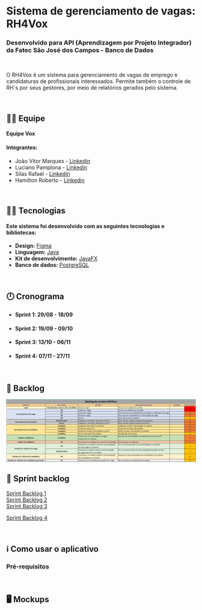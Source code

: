 # Sistema de gerenciamento de vagas: RH4Vox

### Desenvolvido para API (Aprendizagem por Projeto Integrador) da Fatec São José dos Campos - Banco de Dados

<br>

<p align="left">O RH4Vox é um sistema para gerenciamento de vagas de emprego e candidaturas de profissionais interessados. Permite também o controle de RH´s por seus gestores, por meio de relatórios gerados pelo sistema.</p>

<br>

## 🙅‍♂️ Equipe

#### **Equipe Vox**

#### **Integrantes:** 
- João Vitor Marques - [Linkedin](https://www.linkedin.com/in/joao-vitor-da-silva-marques-944b461bb/)
- Luciano Pamplona - [Linkedin]()
- Silas Rafael - [Linkedin]()
- Hamilton Roberto - [Linkedin]()

<br>

## 👨‍💻 Tecnologias

#### Este sistema foi desenvolvido com as seguintes tecnologias e bibliotecas:

- **Design:** [Figma](https://www.figma.com/)
- **Linguagem:** [Java](https://www.java.com/pt-BR/)
- **Kit de desenvolvimento:** [JavaFX](https://openjfx.io/)
- **Banco de dados:** [PostgreSQL](https://www.postgresql.org/)

<br>

## 🕛 Cronograma

- #### **Sprint 1:** 29/08 - 18/09
- #### **Sprint 2:** 19/09 - 09/10
- #### **Sprint 3:** 13/10 - 06/11
- #### **Sprint 4:** 07/11 - 27/11

<br>

## 📃 Backlog

<img src="images/backlogs/backlog.jpeg" />

<br>

## 📄 Sprint backlog

<a href="https://github.com/equipe-vox/rh4vox/tree/main/images/backlogs/sprint-backlog1.jpeg">Sprint Backlog 1</a>
<br>
<a href="https://github.com/equipe-vox/rh4vox/tree/main/images/backlogs/sprint-backlog2.jpeg">Sprint Backlog 2</a>
<br>
<a href="https://github.com/equipe-vox/rh4vox/tree/main/images/backlogs/sprint-backlog3.jpeg">Sprint Backlog 3</a>

<a href="https://github.com/equipe-vox/rh4vox/tree/main/images/backlogs/sprint-backlog4.jpeg">Sprint Backlog 4</a>

<br>

## ℹ️ Como usar o aplicativo

### Pré-requisitos

<!-- Para clonar e rodar a aplicação, é necessário ter instalado em sua máquina as ferramentas:
[Git](https://git-scm.com), [Node.js](https://nodejs.org/en/) e [Yarn](https://yarnpkg.com/) (opcional).
Além disso, é legal ter um bom editor de código, como o [VSCode](https://code.visualstudio.com/)

### 🎲 Rodando a aplicação

```bash
# --backend
# Clone este repositório
$ git clone <https://github.com/joaovtmarques/assistente_virtual_boardclass>
# Acesse a pasta do projeto no terminal
$ cd assistente_virtual_boardclass
# Navegue até a pasta 'backend' e depois até a pasta 'boardclass'
$ cd backend
$ cd boardclass
# Instale as dependências
$ npm install ou yarn install
# Configure o orm do adonisjs para banco de dados PostgreSQL
$ node ace configure @adonisjs/lucid
# Na raíz do projeto, crie um arquivo .env com as mesmas variáveis contidas em .env.example
# Preencha as variáveis com os respectivos valores da sua máquina
# Execute a aplicação
$ node ace serve ou yarn dev

# --frontend
# Clone este repositório
$ git clone <https://github.com/joaovtmarques/assistente_virtual_boardclass>
# Acesse a pasta do projeto no terminal
$ cd assistente_virtual_boardclass
# Navegue até a pasta 'frontend' e depois até a pasta 'boardclass'
$ cd frontend
$ cd boardclass
# Instale as dependências
$ npm install ou yarn install
# Na raíz do projeto, crie um arquivo .env com a variável contida em .env.example
$ REACT_APP_BACKEND_URL=http://{ip-backend}:{porta}/api
# Preencha a variável com o ip do backend rodando na sua máquina
# Com o backend já em execução:
# Execute a aplicação
$ npm start ou yarn start
``` -->

<br>

## 🖥️ Mockups
<!-- 
<img src="design/Mockups/home.png" />
<img src="design/Mockups/help-center.png" />
<img src="design/Mockups/discipline-register.png" />
<img src="design/Mockups/create-class.png" />
<img src="design/Mockups/add-student.png" />
<img src="design/Mockups/add-student-menu.png" />
<img src="design/Mockups/remove-student.png" />
<img src="design/Mockups/remove-student-menu.png" />
<img src="design/Mockups/class-info.png" />
<img src="design/Mockups/class-info-menu.png" />
<img src="design/Mockups/class-info-panel.png" />
<img src="design/Mockups/schedule-exam.png" />
<img src="design/Mockups/schedule-exam-discipline-list.png" />
<img src="design/Mockups/schedule-exam-class-list.png" />
<img src="design/Mockups/schedule-lab.png" />
<img src="design/Mockups/schedule-lab-discipline-list.png" />
<img src="design/Mockups/schedule-lab-class-list.png" />
<img src="design/Mockups/create-note.png" />
<img src="design/Mockups/notes.png" /> -->